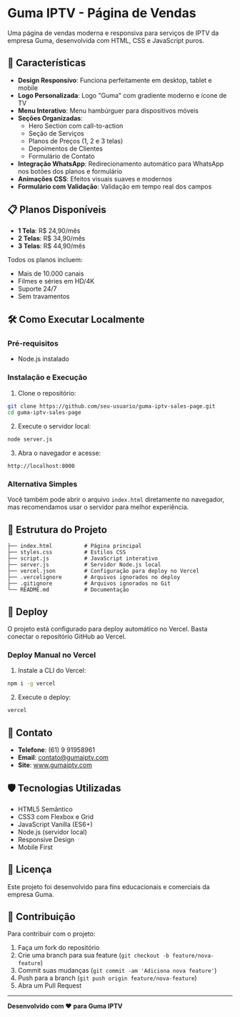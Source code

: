 # Guma IPTV - Página de Vendas

Uma página de vendas moderna e responsiva para serviços de IPTV da empresa Guma, desenvolvida com HTML, CSS e JavaScript puros.

## 🚀 Características

- **Design Responsivo**: Funciona perfeitamente em desktop, tablet e mobile
- **Logo Personalizada**: Logo "Guma" com gradiente moderno e ícone de TV
- **Menu Interativo**: Menu hambúrguer para dispositivos móveis
- **Seções Organizadas**:
  - Hero Section com call-to-action
  - Seção de Serviços
  - Planos de Preços (1, 2 e 3 telas)
  - Depoimentos de Clientes
  - Formulário de Contato
- **Integração WhatsApp**: Redirecionamento automático para WhatsApp nos botões dos planos e formulário
- **Animações CSS**: Efeitos visuais suaves e modernos
- **Formulário com Validação**: Validação em tempo real dos campos

## 📋 Planos Disponíveis

- **1 Tela**: R$ 24,90/mês
- **2 Telas**: R$ 34,90/mês
- **3 Telas**: R$ 44,90/mês

Todos os planos incluem:
- Mais de 10.000 canais
- Filmes e séries em HD/4K
- Suporte 24/7
- Sem travamentos

## 🛠️ Como Executar Localmente

### Pré-requisitos
- Node.js instalado

### Instalação e Execução

1. Clone o repositório:
```bash
git clone https://github.com/seu-usuario/guma-iptv-sales-page.git
cd guma-iptv-sales-page
```

2. Execute o servidor local:
```bash
node server.js
```

3. Abra o navegador e acesse:
```
http://localhost:8000
```

### Alternativa Simples

Você também pode abrir o arquivo `index.html` diretamente no navegador, mas recomendamos usar o servidor para melhor experiência.

## 📁 Estrutura do Projeto

```
├── index.html          # Página principal
├── styles.css          # Estilos CSS
├── script.js           # JavaScript interativo
├── server.js           # Servidor Node.js local
├── vercel.json         # Configuração para deploy no Vercel
├── .vercelignore       # Arquivos ignorados no deploy
├── .gitignore          # Arquivos ignorados no Git
└── README.md           # Documentação
```

## 🚀 Deploy

O projeto está configurado para deploy automático no Vercel. Basta conectar o repositório GitHub ao Vercel.

### Deploy Manual no Vercel

1. Instale a CLI do Vercel:
```bash
npm i -g vercel
```

2. Execute o deploy:
```bash
vercel
```

## 📱 Contato

- **Telefone**: (61) 9 91958961
- **Email**: contato@gumaiptv.com
- **Site**: www.gumaiptv.com

## 🛡️ Tecnologias Utilizadas

- HTML5 Semântico
- CSS3 com Flexbox e Grid
- JavaScript Vanilla (ES6+)
- Node.js (servidor local)
- Responsive Design
- Mobile First

## 📄 Licença

Este projeto foi desenvolvido para fins educacionais e comerciais da empresa Guma.

## 🤝 Contribuição

Para contribuir com o projeto:

1. Faça um fork do repositório
2. Crie uma branch para sua feature (`git checkout -b feature/nova-feature`)
3. Commit suas mudanças (`git commit -am 'Adiciona nova feature'`)
4. Push para a branch (`git push origin feature/nova-feature`)
5. Abra um Pull Request

---

**Desenvolvido com ❤️ para Guma IPTV**